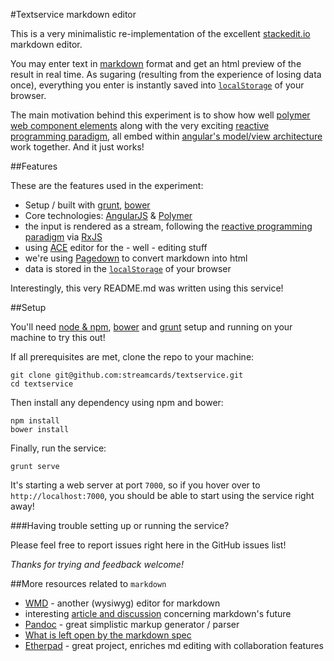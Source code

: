 #Textservice markdown editor

This is a very minimalistic re-implementation of the excellent [stackedit.io][0] markdown editor.

You may enter text in [markdown][12] format and get an html preview of the result in real time. As sugaring (resulting from the experience of losing data once), everything you enter is instantly saved into [`localStorage`][17] of your browser.

The main motivation behind this experiment is to show how well [polymer web component elements][11] along with the very exciting [reactive programming paradigm][15], all embed within [angular's model/view architecture][10] work together. And it just works!

##Features

These are the features used in the experiment:

* Setup / built with [grunt][13], [bower][14]
* Core technologies: [AngularJS][10] & [Polymer][11]
* the input is rendered as a stream, following the [reactive programming paradigm][15] via [RxJS][16]
* using [ACE][1] editor for the - well - editing stuff
* we're using [Pagedown][4] to convert markdown into html
* data is stored in the [`localStorage`][17] of your browser

Interestingly, this very README.md was written using this service!

##Setup

You'll need [node & npm][18], [bower][14] and [grunt][13] setup and running on your machine to try this out!

If all prerequisites are met, clone the repo to your machine:

    git clone git@github.com:streamcards/textservice.git
    cd textservice

Then install any dependency using npm and bower:

    npm install
    bower install
    
Finally, run the service:

    grunt serve
    
It's starting a web server at port `7000`, so if you hover over to `http://localhost:7000`, you should be able to start using the service right away!

###Having trouble setting up or running the service?

Please feel free to report issues right here in the GitHub issues list!

*Thanks for trying and feedback welcome!*

##More resources related to `markdown`

* [WMD][5] - another (wysiwyg) editor for markdown
* interesting [article and discussion][6] concerning markdown's future
* [Pandoc][7] - great simplistic markup generator / parser
* [What is left open by the markdown spec][8]
* [Etherpad][9] - great project, enriches md editing with collaboration features

[0]: https://stackedit.io/
[1]: http://ace.c9.io/
[2]: https://help.github.com/articles/github-flavored-markdown
[3]: https://github.com/benweet/stackedit
[4]: https://code.google.com/p/pagedown/
[5]: http://code.google.com/p/wmd/
[6]: http://blog.codinghorror.com/the-future-of-markdown/
[7]: http://johnmacfarlane.net/pandoc
[8]: http://johnmacfarlane.net/babelmark2/faq.html#what-are-some-big-questions-that-the-markdown-spec-does-not-answer
[9]: http://etherpad.org/
[10]: https://angularjs.org/
[11]: http://www.polymer-project.org/
[12]: http://daringfireball.net/projects/markdown/syntax
[13]: http://gruntjs.com/
[14]: http://bower.io/
[15]: https://gist.github.com/staltz/868e7e9bc2a7b8c1f754
[16]: https://github.com/Reactive-Extensions/RxJS
[17]: https://developer.mozilla.org/en-US/docs/Web/Guide/API/DOM/Storage
[18]: http://nodejs.org/
